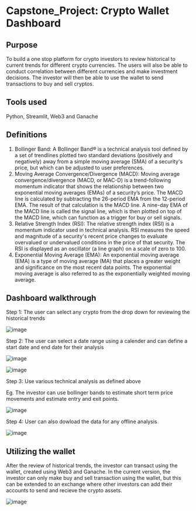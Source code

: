 # Capstone_Project: Crypto Wallet Dashboard

## Purpose
To build a one stop platform for crypto investors to review historical to current trends for different crypto currencies. The users will also be able to conduct correlation between different currencies and make investment decisions. The investor will then be able to use the wallet to send transactions to buy and sell cryptos.

## Tools used
Python, Streamlit, Web3 and Ganache

## Definitions
1. Bollinger Band: A Bollinger Band® is a technical analysis tool defined by a set of trendlines plotted two standard deviations (positively and negatively) away from a  simple moving average (SMA) of a security's price, but which can be adjusted to user preferences.
2. Moving Average Convergence/Divergence (MACD): Moving average convergence/divergence (MACD, or MAC-D) is a trend-following momentum indicator that shows the relationship between two exponential moving averages (EMAs) of a security’s price. The MACD line is calculated by subtracting the 26-period EMA from the 12-period EMA.
The result of that calculation is the MACD line. A nine-day EMA of the MACD line is called the signal line, which is then plotted on top of the MACD line, which can function as a trigger for buy or sell signals.
3. Relative Strength Index (RSI): The relative strength index (RSI) is a momentum indicator used in technical analysis. RSI measures the speed and magnitude of a security's recent price changes to evaluate overvalued or undervalued conditions in the price of that security. The RSI is displayed as an oscillator (a line graph) on a scale of zero to 100.
4. Exponential Moving Average (EMA): An exponential moving average (EMA) is a type of moving average (MA) that places a greater weight and significance on the most recent data points. The exponential moving average is also referred to as the exponentially weighted moving average.

## Dashboard walkthrough

Step 1: The user can select any crypto from the drop down for reviewing the historical trends

![image](https://user-images.githubusercontent.com/107230399/207997162-4d3a8951-a09b-4720-b94f-0fa630d90b98.png)

Step 2: The user can select a date range using a calender and can define a start date and end date for their analysis

![image](https://user-images.githubusercontent.com/107230399/207998637-51081910-b3c2-44f4-b0b7-01174c53d246.png)

![image](https://user-images.githubusercontent.com/107230399/207998695-8053c8ee-0bdb-40a9-a8d2-00c299417770.png)


Step 3: Use various technical analysis as defined above

Eg. The investor can use bollinger bands to estimate short term price movements and estimate entry and exit points.

![image](https://user-images.githubusercontent.com/107230399/208541929-2d09b317-09bd-4a21-a4ba-d23e6cd9567c.png)


Step 4: User can also dowload the data for any offline analysis

![image](https://user-images.githubusercontent.com/107230399/208001930-5f017c00-ddea-434a-87e3-4f11dd82c46f.png)

## Utilizing the wallet

After the review of historical trends, the investor can transact using the wallet, created using Web3 and Ganache. In the current version, the investor can only make buy and sell transaction using the wallet, but this can be extended to an exchange where other investors can add their accounts to send and recieve the crypto assets.

![image](https://user-images.githubusercontent.com/107230399/208211117-a7d72dd6-3426-437e-a8c8-1f08a3056d3a.png)

